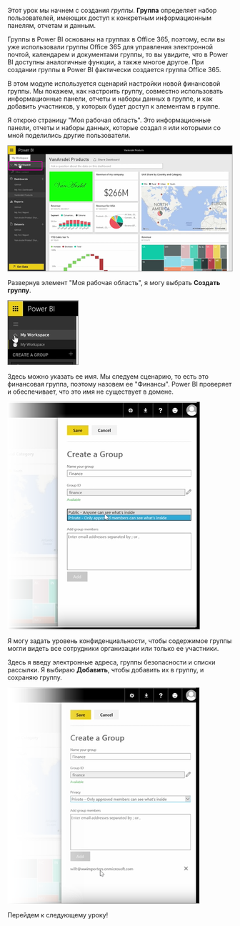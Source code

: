 Этот урок мы начнем с создания *группы*. **Группа** определяет набор пользователей, имеющих доступ к конкретным информационным панелям, отчетам и данным.

Группы в Power BI основаны на группах в Office 365, поэтому, если вы уже использовали группы Office 365 для управления электронной почтой, календарем и документами группы, то вы увидите, что в Power BI доступны аналогичные функции, а также многое другое. При создании группы в Power BI фактически создается группа Office 365.

В этом модуле используется сценарий настройки новой финансовой группы. Мы покажем, как настроить группу, совместно использовать информационные панели, отчеты и наборы данных в группе, и как добавить участников, у которых будет доступ к элементам в группе.

Я открою страницу "Моя рабочая область". Это информационные панели, отчеты и наборы данных, которые создал я или которыми со мной поделились другие пользователи.

![Совместное использование и сотрудничество в Power BI](./media/6-1-create-groups/pbi_learn06_01myworkspace.png)

Развернув элемент "Моя рабочая область", я могу выбрать **Создать группу**.

![Совместное использование и сотрудничество в Power BI](./media/6-1-create-groups/pbi_learn06_01expandmywkspace.png)

Здесь можно указать ее имя. Мы следуем сценарию, то есть это финансовая группа, поэтому назовем ее "Финансы". Power BI проверяет и обеспечивает, что это имя не существует в домене.

![Совместное использование и сотрудничество в Power BI](./media/6-1-create-groups/pbi_learn06_01creategroupdialog.png)

Я могу задать уровень конфиденциальности, чтобы содержимое группы могли видеть все сотрудники организации или только ее участники.

Здесь я введу электронные адреса, группы безопасности и списки рассылки. Я выбираю **Добавить**, чтобы добавить их в группу, и сохраняю группу.

![Совместное использование и сотрудничество в Power BI](./media/6-1-create-groups/pbi_learn06_01savegroup.png)

Перейдем к следующему уроку!

